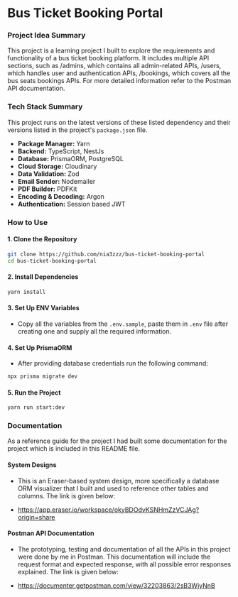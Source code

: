 # Bus Ticket Booking Portal

### Project Idea Summary

This project is a learning project I built to explore the requirements and functionality of a bus ticket booking platform. It includes multiple API sections, such as /admins, which contains all admin-related APIs, /users, which handles user and authentication APIs, /bookings, which covers all the bus seats bookings APIs. For more detailed information refer to the Postman API documentation.

### Tech Stack Summary

This project runs on the latest versions of these listed dependency and their versions listed in the project's `package.json` file.

- **Package Manager:** Yarn
- **Backend:** TypeScript, NestJs
- **Database:** PrismaORM, PostgreSQL
- **Cloud Storage:** Cloudinary
- **Data Validation:** Zod
- **Email Sender:** Nodemailer
- **PDF Builder:** PDFKit
- **Encoding & Decoding:** Argon
- **Authentication:** Session based JWT

### How to Use

#### 1. Clone the Repository

```bash
git clone https://github.com/nia3zzz/bus-ticket-booking-portal
cd bus-ticket-booking-portal
```

#### 2. Install Dependencies

```bash
yarn install
```

#### 3. Set Up ENV Variables

- Copy all the variables from the `.env.sample`, paste them in `.env` file after creating one and supply all the required information.

#### 4. Set Up PrismaORM

- After providing database credentials run the following command:

```bash
npx prisma migrate dev
```

#### 5. Run the Project

```bash
yarn run start:dev
```

### Documentation

As a reference guide for the project I had built some documentation for the project which is included in this README file.

#### System Designs

- This is an Eraser-based system design, more specifically a database ORM visualizer that I built and used to reference other tables and columns. The link is given below:

- https://app.eraser.io/workspace/okyBDOdvKSNHmZzVCJAg?origin=share

#### Postman API Documentation

- The prototyping, testing and documentation of all the APIs in this project were done by me in Postman. This documentation will include the request format and expected response, with all possible error responses explained. The link is given below:

- https://documenter.getpostman.com/view/32203863/2sB3WjyNnB
